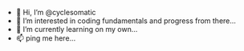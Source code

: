 - 👋 Hi, I’m @cyclesomatic
- 👀 I’m interested in coding fundamentals and progress from there...
- 🌱 I’m currently learning on my own...
- 📫 ping me here...

<!---
cyclesomatic/cyclesomatic is a ✨ special ✨ repository because its `README.md` (this file) appears on your GitHub profile.
You can click the Preview link to take a look at your changes.
--->
